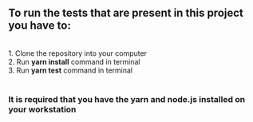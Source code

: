 <h2>To run the tests that are present in this project you have to:</h2><br>
1. Clone the repository into your computer<br>
2. Run <strong>yarn install</strong> command in terminal<br>
3. Run <strong>yarn test</strong> command in terminal<br><br>

<h3>It is required that you have the yarn and node.js installed on your workstation</h3>